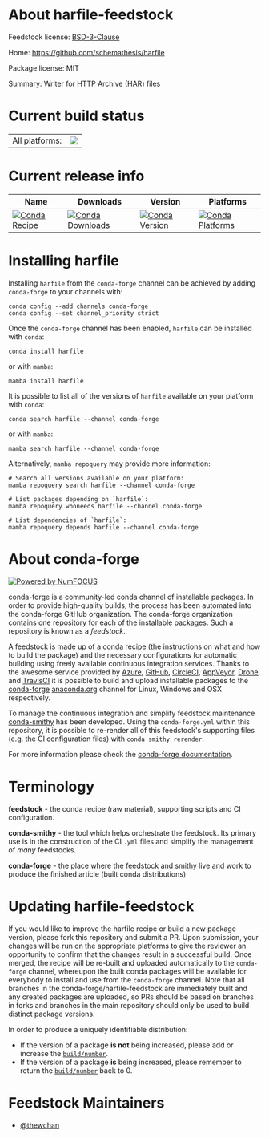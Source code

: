 About harfile-feedstock
=======================

Feedstock license: [BSD-3-Clause](https://github.com/conda-forge/harfile-feedstock/blob/main/LICENSE.txt)

Home: https://github.com/schemathesis/harfile

Package license: MIT

Summary: Writer for HTTP Archive (HAR) files

Current build status
====================


<table><tr><td>All platforms:</td>
    <td>
      <a href="https://dev.azure.com/conda-forge/feedstock-builds/_build/latest?definitionId=22736&branchName=main">
        <img src="https://dev.azure.com/conda-forge/feedstock-builds/_apis/build/status/harfile-feedstock?branchName=main">
      </a>
    </td>
  </tr>
</table>

Current release info
====================

| Name | Downloads | Version | Platforms |
| --- | --- | --- | --- |
| [![Conda Recipe](https://img.shields.io/badge/recipe-harfile-green.svg)](https://anaconda.org/conda-forge/harfile) | [![Conda Downloads](https://img.shields.io/conda/dn/conda-forge/harfile.svg)](https://anaconda.org/conda-forge/harfile) | [![Conda Version](https://img.shields.io/conda/vn/conda-forge/harfile.svg)](https://anaconda.org/conda-forge/harfile) | [![Conda Platforms](https://img.shields.io/conda/pn/conda-forge/harfile.svg)](https://anaconda.org/conda-forge/harfile) |

Installing harfile
==================

Installing `harfile` from the `conda-forge` channel can be achieved by adding `conda-forge` to your channels with:

```
conda config --add channels conda-forge
conda config --set channel_priority strict
```

Once the `conda-forge` channel has been enabled, `harfile` can be installed with `conda`:

```
conda install harfile
```

or with `mamba`:

```
mamba install harfile
```

It is possible to list all of the versions of `harfile` available on your platform with `conda`:

```
conda search harfile --channel conda-forge
```

or with `mamba`:

```
mamba search harfile --channel conda-forge
```

Alternatively, `mamba repoquery` may provide more information:

```
# Search all versions available on your platform:
mamba repoquery search harfile --channel conda-forge

# List packages depending on `harfile`:
mamba repoquery whoneeds harfile --channel conda-forge

# List dependencies of `harfile`:
mamba repoquery depends harfile --channel conda-forge
```


About conda-forge
=================

[![Powered by
NumFOCUS](https://img.shields.io/badge/powered%20by-NumFOCUS-orange.svg?style=flat&colorA=E1523D&colorB=007D8A)](https://numfocus.org)

conda-forge is a community-led conda channel of installable packages.
In order to provide high-quality builds, the process has been automated into the
conda-forge GitHub organization. The conda-forge organization contains one repository
for each of the installable packages. Such a repository is known as a *feedstock*.

A feedstock is made up of a conda recipe (the instructions on what and how to build
the package) and the necessary configurations for automatic building using freely
available continuous integration services. Thanks to the awesome service provided by
[Azure](https://azure.microsoft.com/en-us/services/devops/), [GitHub](https://github.com/),
[CircleCI](https://circleci.com/), [AppVeyor](https://www.appveyor.com/),
[Drone](https://cloud.drone.io/welcome), and [TravisCI](https://travis-ci.com/)
it is possible to build and upload installable packages to the
[conda-forge](https://anaconda.org/conda-forge) [anaconda.org](https://anaconda.org/)
channel for Linux, Windows and OSX respectively.

To manage the continuous integration and simplify feedstock maintenance
[conda-smithy](https://github.com/conda-forge/conda-smithy) has been developed.
Using the ``conda-forge.yml`` within this repository, it is possible to re-render all of
this feedstock's supporting files (e.g. the CI configuration files) with ``conda smithy rerender``.

For more information please check the [conda-forge documentation](https://conda-forge.org/docs/).

Terminology
===========

**feedstock** - the conda recipe (raw material), supporting scripts and CI configuration.

**conda-smithy** - the tool which helps orchestrate the feedstock.
                   Its primary use is in the construction of the CI ``.yml`` files
                   and simplify the management of *many* feedstocks.

**conda-forge** - the place where the feedstock and smithy live and work to
                  produce the finished article (built conda distributions)


Updating harfile-feedstock
==========================

If you would like to improve the harfile recipe or build a new
package version, please fork this repository and submit a PR. Upon submission,
your changes will be run on the appropriate platforms to give the reviewer an
opportunity to confirm that the changes result in a successful build. Once
merged, the recipe will be re-built and uploaded automatically to the
`conda-forge` channel, whereupon the built conda packages will be available for
everybody to install and use from the `conda-forge` channel.
Note that all branches in the conda-forge/harfile-feedstock are
immediately built and any created packages are uploaded, so PRs should be based
on branches in forks and branches in the main repository should only be used to
build distinct package versions.

In order to produce a uniquely identifiable distribution:
 * If the version of a package **is not** being increased, please add or increase
   the [``build/number``](https://docs.conda.io/projects/conda-build/en/latest/resources/define-metadata.html#build-number-and-string).
 * If the version of a package **is** being increased, please remember to return
   the [``build/number``](https://docs.conda.io/projects/conda-build/en/latest/resources/define-metadata.html#build-number-and-string)
   back to 0.

Feedstock Maintainers
=====================

* [@thewchan](https://github.com/thewchan/)

